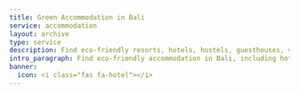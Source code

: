 ```yaml
---
title: Green Accommodation in Bali
service: accommodation
layout: archive
type: service
description: Find eco-friendly resorts, hotels, hostels, guesthouses, villas and unique places to stay in Bali with our free green business directory.
intro_paragraph: Find eco-friendly accommodation in Bali, including hotels, hostels, guesthouses, villas, and unique stays. You can rest assured that your stay in Bali will be an environmentally-friendly and eco-conscious one!
banner:
  icon: <i class="fas fa-hotel"></i>
---
```

